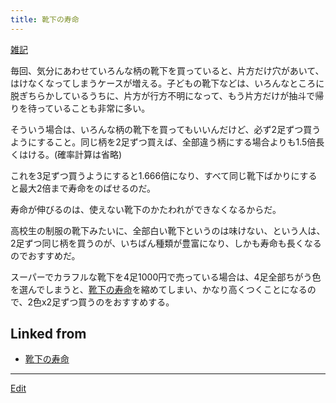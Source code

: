 ```yaml
---
title: 靴下の寿命
---
```

[雑記](/雑記)

毎回、気分にあわせていろんな柄の靴下を買っていると、片方だけ穴があいて、はけなくなってしまうケースが増える。子どもの靴下などは、いろんなところに脱ぎちらかしているうちに、片方が行方不明になって、もう片方だけが抽斗で帰りを待っていることも非常に多い。



そういう場合は、いろんな柄の靴下を買ってもいいんだけど、必ず2足ずつ買うようにすること。同じ柄を2足ずつ買えば、全部違う柄にする場合よりも1.5倍長くはける。(確率計算は省略)



これを3足ずつ買うようにすると1.666倍になり、すべて同じ靴下ばかりにすると最大2倍まで寿命をのばせるのだ。



寿命が伸びるのは、使えない靴下のかたわれができなくなるからだ。



高校生の制服の靴下みたいに、全部白い靴下というのは味けない、という人は、2足ずつ同じ柄を買うのが、いちばん種類が豊富になり、しかも寿命も長くなるのでおすすめだ。



スーパーでカラフルな靴下を4足1000円で売っている場合は、4足全部ちがう色を選んでしまうと、[靴下の寿命](/靴下の寿命)を縮めてしまい、かなり高くつくことになるので、2色x2足ずつ買うのをおすすめする。











## Linked from

* [靴下の寿命](/靴下の寿命)


----

[Edit](https://github.com/vitroid/vitroid.github.io/edit/master/MD/靴下の寿命.md)

